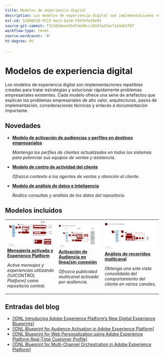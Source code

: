 ```yaml
---
title: Modelos de experiencia digital
description: Los modelos de experiencia digital son implementaciones repetibles creadas para tratar estrategias y solucionar problemas empresariales existentes. Aceleran el tiempo de creación de valor y ofrecen una ruta rápida hacia el éxito.
exl-id: 52898310-9723-4ec2-ba10-f45fefe29e93
source-git-commit: f323d2deee5547abd0ccc8247a23ac7a144b2f07
workflow-type: tm+mt
source-wordcount: '0'
ht-degree: 0%

---
```


# Modelos de experiencia digital

Los modelos de experiencia digital son implementaciones repetibles creadas para tratar estrategias y solucionar rápidamente problemas empresariales existentes. Cada modelo ofrece una serie de artefactos que explican los problemas empresariales de alto valor, arquitecturas, pasos de implementación, consideraciones técnicas y enlaces a documentación importante.

## Novedades

* **[Modelo de activación de audiencias y perfiles en destinos empresariales](/help/blueprints/audience-activation/enterprise-destinations.md)**

   *Mantenga los perfiles de clientes actualizados en todos los sistemas para potenciar sus equipos de ventas y asistencia. &#x200B;*
* **[Modelo de centro de actividad del cliente](/help/blueprints/audience-activation/customer-activity.md)**

   *Ofrezca contexto a los agentes de ventas y atención al cliente.*
* **[Modelo de análisis de datos e inteligencia](/help/blueprints/data-insights/analysis.md)**

   *Realice consultas y análisis de los datos del repositorio.*

## Modelos incluidos

<table style="table-layout:fixed">
<tr>
  <td>
    <a href="https://experienceleague.adobe.com/docs/blueprints-learn/architecture/customer-journeys/journey-optimizer.html?lang=es"><img alt="imagen en miniatura del modelo de mensajería activada y Experience Platform" src="customer-journeys/assets/journey-optimizer.png" /></a>
    <div><a href="https://experienceleague.adobe.com/docs/blueprints-learn/architecture/customer-journeys/journey-optimizer.html"><strong>Mensajería activada y Experience Platform</strong></a></div>
    <p><em>Active mensajes y experiencias utilizando [!UICONTROL Platform] como repositorio central.</em></p>
  </td>
  <td>
    <a href="https://experienceleague.adobe.com/docs/blueprints-learn/architecture/audience-activation/online-offline.html?lang=es"><img alt="imagen en miniatura del modelo de Activación de Audiencia en línea / sin conexión" src="audience-activation/assets/online_offline_activation.svg" /></a>
    <div><a href="https://experienceleague.adobe.com/docs/blueprints-learn/architecture/audience-activation/online-offline.html"><strong>Activación de Audiencia en línea/sin conexión</strong></a></div>
    <p><em>Ofrezca publicidad multicanal activada por audiencia.</em></p>
  </td>
  <td>
    <a href="https://experienceleague.adobe.com/docs/analytics-platform/using/cja-usecases/cross-channel.html?lang=es"><img alt="imagen en miniatura del modelo de consolidación de datos de comportamiento digital" src="customer-journey-analytics/assets/CJA.svg" /></a>
    <div><a href="https://experienceleague.adobe.com/docs/analytics-platform/using/cja-usecases/cross-channel.html?lang=en"><strong>Análisis de recorridos multicanal</strong></a></div>
    <p><em>Obtenga una sola vista consolidada del comportamiento del cliente en varios canales.</em></p>
  </td>
</tr>
</table>

## Entradas del blog

* [[!DNL Introducing Adobe Experience Platform’s New Digital Experience Blueprints]](https://medium.com/adobetech/introducing-adobe-experience-platforms-new-digital-experience-blueprints-93a6b5f5da7c)
* [[!DNL Blueprint for Audience Activation in Adobe Experience Platform]](https://medium.com/adobetech/a-blueprint-for-audience-activation-in-adobe-experience-platform-b2b30fae90fd)
* [[!DNL Blueprint for Web Personalization using Adobe Experience Platform Real-Time Customer Profile]](https://medium.com/adobetech/blueprint-for-web-personalization-using-adobe-experience-platform-real-time-customer-profile-fef2ce7a4b2f)
* [[!DNL Blueprint for Multi-Channel Orchestration in Adobe Experience Platform]](https://medium.com/adobetech/blueprint-for-multi-channel-orchestration-in-adobe-experience-platform-c68317e94184)
